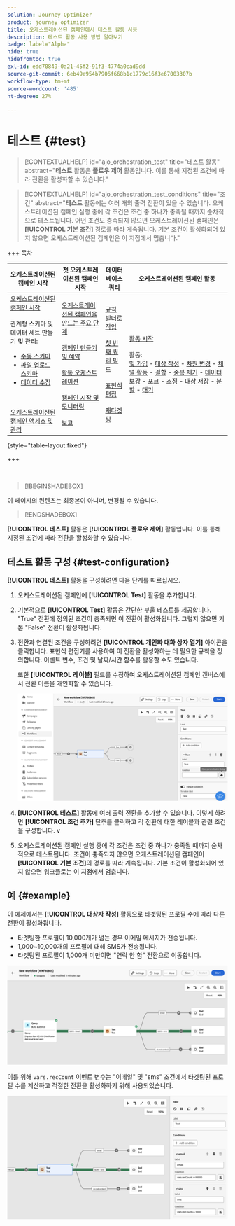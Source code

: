 ```yaml
---
solution: Journey Optimizer
product: journey optimizer
title: 오케스트레이션된 캠페인에서 테스트 활동 사용
description: 테스트 활동 사용 방법 알아보기
badge: label="Alpha"
hide: true
hidefromtoc: true
exl-id: edd70849-0a21-45f2-91f3-4774a0cad9dd
source-git-commit: 6eb49e954b7906f668b1c1779c16f3e67003307b
workflow-type: tm+mt
source-wordcount: '485'
ht-degree: 27%

---
```


# 테스트 {#test}

>[!CONTEXTUALHELP]
>id="ajo_orchestration_test"
>title="테스트 활동"
>abstract="**테스트** 활동은 **플로우 제어** 활동입니다. 이를 통해 지정된 조건에 따라 전환을 활성화할 수 있습니다."

>[!CONTEXTUALHELP]
>id="ajo_orchestration_test_conditions"
>title="조건"
>abstract="**테스트** 활동에는 여러 개의 출력 전환이 있을 수 있습니다. 오케스트레이션된 캠페인 실행 중에 각 조건은 조건 중 하나가 충족될 때까지 순차적으로 테스트됩니다. 어떤 조건도 충족되지 않으면 오케스트레이션된 캠페인은 **[!UICONTROL 기본 조건]** 경로를 따라 계속됩니다. 기본 조건이 활성화되어 있지 않으면 오케스트레이션된 캠페인은 이 지점에서 멈춥니다."

+++ 목차

| 오케스트레이션된 캠페인 시작 | 첫 오케스트레이션된 캠페인 시작 | 데이터베이스 쿼리 | 오케스트레이션된 캠페인 활동 |
|---|---|---|---|
| [오케스트레이션된 캠페인 시작](../gs-orchestrated-campaigns.md)<br/><br/>관계형 스키마 및 데이터 세트 만들기 및 관리:</br> <ul><li>[수동 스키마](../manual-schema.md)</li><li>[파일 업로드 스키마](../file-upload-schema.md)</li><li>[데이터 수집](../ingest-data.md)</li></ul><br/><br/>[오케스트레이션된 캠페인 액세스 및 관리](../access-manage-orchestrated-campaigns.md) | [오케스트레이션된 캠페인을 만드는 주요 단계](../gs-campaign-creation.md)<br/><br/>[캠페인 만들기 및 예약](../create-orchestrated-campaign.md)<br/><br/>[활동 오케스트레이션](../orchestrate-activities.md)<br/><br/>[캠페인 시작 및 모니터링](../start-monitor-campaigns.md)<br/><br/>[보고](../reporting-campaigns.md) | [규칙 빌더로 작업](../orchestrated-rule-builder.md)<br/><br/>[첫 번째 쿼리 빌드](../build-query.md)<br/><br/>[표현식 편집](../edit-expressions.md)<br/><br/>[재타겟팅](../retarget.md) | [활동 시작](about-activities.md)<br/><br/>활동:<br/>[및 가입](and-join.md) - [대상 작성](build-audience.md) - [차원 변경](change-dimension.md) - [채널 활동](channels.md) - [결합](combine.md) - [중복 제거](deduplication.md) - [데이터 보강](enrichment.md) - [포크](fork.md) - [조정](reconciliation.md) - [대상 저장](save-audience.md) - [분할](split.md) - [대기](wait.md) |

{style="table-layout:fixed"}

+++

<br/>

>[!BEGINSHADEBOX]

이 페이지의 컨텐츠는 최종본이 아니며, 변경될 수 있습니다.

>[!ENDSHADEBOX]

**[!UICONTROL 테스트]** 활동은 **[!UICONTROL 플로우 제어]** 활동입니다. 이를 통해 지정된 조건에 따라 전환을 활성화할 수 있습니다.

## 테스트 활동 구성 {#test-configuration}

**[!UICONTROL 테스트]** 활동을 구성하려면 다음 단계를 따르십시오.

1. 오케스트레이션된 캠페인에 **[!UICONTROL Test]** 활동을 추가합니다.

1. 기본적으로 **[!UICONTROL Test]** 활동은 간단한 부울 테스트를 제공합니다. &quot;True&quot; 전환에 정의된 조건이 충족되면 이 전환이 활성화됩니다. 그렇지 않으면 기본 &quot;False&quot; 전환이 활성화됩니다.

1. 전환과 연결된 조건을 구성하려면 **[!UICONTROL 개인화 대화 상자 열기]** 아이콘을 클릭합니다. 표현식 편집기를 사용하여 이 전환을 활성화하는 데 필요한 규칙을 정의합니다. 이벤트 변수, 조건 및 날짜/시간 함수를 활용할 수도 있습니다.

   또한 **[!UICONTROL 레이블]** 필드를 수정하여 오케스트레이션된 캠페인 캔버스에서 전환 이름을 개인화할 수 있습니다.

   ![](../assets/workflow-test-default.png)

1. **[!UICONTROL 테스트]** 활동에 여러 출력 전환을 추가할 수 있습니다. 이렇게 하려면 **[!UICONTROL 조건 추가]** 단추를 클릭하고 각 전환에 대한 레이블과 관련 조건을 구성합니다.
v
1. 오케스트레이션된 캠페인 실행 중에 각 조건은 조건 중 하나가 충족될 때까지 순차적으로 테스트됩니다. 조건이 충족되지 않으면 오케스트레이션된 캠페인이 **[!UICONTROL 기본 조건]**&#x200B;의 경로를 따라 계속됩니다. 기본 조건이 활성화되어 있지 않으면 워크플로는 이 지점에서 멈춥니다.

## 예 {#example}

이 예제에서는 **[!UICONTROL 대상자 작성]** 활동으로 타겟팅된 프로필 수에 따라 다른 전환이 활성화됩니다.

* 타겟팅한 프로필이 10,000개가 넘는 경우 이메일 메시지가 전송됩니다.
* 1,000~10,000개의 프로필에 대해 SMS가 전송됩니다.
* 타겟팅된 프로필이 1,000개 미만이면 &quot;연락 안 함&quot; 전환으로 이동합니다.

![](../assets/workflow-test-example.png)

이를 위해 `vars.recCount` 이벤트 변수는 &quot;이메일&quot; 및 &quot;sms&quot; 조건에서 타겟팅된 프로필 수를 계산하고 적절한 전환을 활성화하기 위해 사용되었습니다.

![](../assets/workflow-test-example-config.png)
